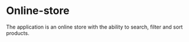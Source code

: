 # Online-store
The application is an online store with the ability to search, filter and sort products.
